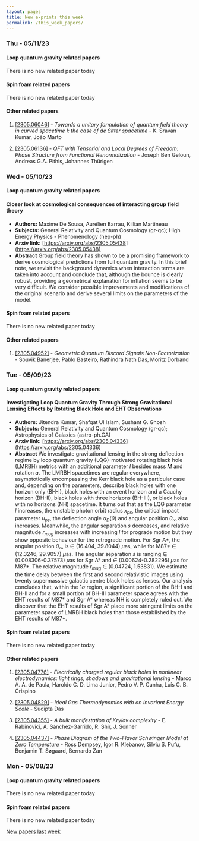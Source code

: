```yaml
---
layout: pages
title: New e-prints this week
permalink: /this_week_papers/
---
```




### Thu - 05/11/23

#### Loop quantum gravity related papers

There is no new related paper today 

#### Spin foam related papers

There is no new related paper today 



#### Other related papers

1. [[2305.06046]](https://arxiv.org/abs/2305.06046) - *Towards a unitary formulation of quantum field theory in curved  spacetime I: the case of de Sitter spacetime* - K. Sravan Kumar, João Marto

1. [[2305.06136]](https://arxiv.org/abs/2305.06136) - *QFT with Tensorial and Local Degrees of Freedom: Phase Structure from  Functional Renormalization* - Joseph Ben Geloun, Andreas G.A. Pithis, Johannes Thürigen



### Wed - 05/10/23

#### Loop quantum gravity related papers

#### **Closer look at cosmological consequences of interacting group field  theory**
 - **Authors:** Maxime De Sousa, Aurélien Barrau, Killian Martineau
 - **Subjects:** General Relativity and Quantum Cosmology (gr-qc); High Energy Physics - Phenomenology (hep-ph)
 - **Arxiv link:** [https://arxiv.org/abs/2305.05438](https://arxiv.org/abs/2305.05438)
 - **Abstract**
 Group field theory has shown to be a promising framework to derive cosmological predictions from full quantum gravity. In this brief note, we revisit the background dynamics when interaction terms are taken into account and conclude that, although the bounce is clearly robust, providing a geometrical explanation for inflation seems to be very difficult. We consider possible improvements and modifications of the original scenario and derive several limits on the parameters of the model. 

#### Spin foam related papers

There is no new related paper today 



#### Other related papers

1. [[2305.04952]](https://arxiv.org/abs/2305.04952) - *Geometric Quantum Discord Signals Non-Factorization* - Souvik Banerjee, Pablo Basteiro, Rathindra Nath Das, Moritz Dorband



### Tue - 05/09/23

#### Loop quantum gravity related papers

#### **Investigating Loop Quantum Gravity Through Strong Gravitational Lensing  Effects by Rotating Black Hole and EHT Observations**
 - **Authors:** Jitendra Kumar, Shafqat Ul Islam, Sushant G. Ghosh
 - **Subjects:** General Relativity and Quantum Cosmology (gr-qc); Astrophysics of Galaxies (astro-ph.GA)
 - **Arxiv link:** [https://arxiv.org/abs/2305.04336](https://arxiv.org/abs/2305.04336)
 - **Abstract**
 We investigate gravitational lensing in the strong deflection regime by loop quantum gravity (LQG)-motivated rotating black hole (LMRBH) metrics with an additional parameter $l$ besides mass $M$ and rotation $a$. The LMRBH spacetimes are regular everywhere, asymptotically encompassing the Kerr black hole as a particular case and, depending on the parameters, describe black holes with one horizon only (BH-I), black holes with an event horizon and a Cauchy horizon (BH-II), black holes with three horizons (BH-III), or black holes with no horizons (NH) spacetime. It turns out that as the LQG parameter $l$ increases, the unstable photon orbit radius $x_{ps}$, the critical impact parameter $u_{ps}$, the deflection angle $\alpha_D(\theta)$ and angular position $\theta_{\infty}$ also increases. Meanwhile, the angular separation $s$ decreases, and relative magnitude $r_{mag}$ increases with increasing $l$ for prograde motion but they show opposite behaviour for the retrograde motion. For Sgr A*, the angular position $\theta_{\infty}$ is $\in$ (16.404, 39.8044) $\mu$as, while for M87* $\in$ (12.3246, 29.9057) $\mu$as. The angular separation $s$ is ranging $\in$ (0.008306-0.37573) $\mu$as for Sgr A* and $\in$ (0.00624-0.282295) $\mu$as for M87*. The relative magnitude $r_{mag}$ $\in$ (0.04724, 1.53831). We estimate the time delay between the first and second relativistic images using twenty supermassive galactic centre black holes as lenses. Our analysis concludes that, within the $1 \sigma$ region, a significant portion of the BH-I and BH-II and for a small portion of BH-III parameter space agrees with the EHT results of M87* and Sgr A* whereas NH is completely ruled out. We discover that the EHT results of Sgr A* place more stringent limits on the parameter space of LMRBH black holes than those established by the EHT results of M87*. 

#### Spin foam related papers

There is no new related paper today 



#### Other related papers

1. [[2305.04776]](https://arxiv.org/abs/2305.04776) - *Electrically charged regular black holes in nonlinear electrodynamics:  light rings, shadows and gravitational lensing* - Marco A. A. de Paula, Haroldo C. D. Lima Junior, Pedro V. P. Cunha, Luís C. B. Crispino

1. [[2305.04829]](https://arxiv.org/abs/2305.04829) - *Ideal Gas Thermodynamics with an Invariant Energy Scale* - Sudipta Das

1. [[2305.04355]](https://arxiv.org/abs/2305.04355) - *A bulk manifestation of Krylov complexity* - E. Rabinovici, A. Sánchez-Garrido, R. Shir, J. Sonner

1. [[2305.04437]](https://arxiv.org/abs/2305.04437) - *Phase Diagram of the Two-Flavor Schwinger Model at Zero Temperature* - Ross Dempsey, Igor R. Klebanov, Silviu S. Pufu, Benjamin T. Søgaard, Bernardo Zan



### Mon - 05/08/23

#### Loop quantum gravity related papers

There is no new related paper today 

#### Spin foam related papers

There is no new related paper today 




[New papers last week]({{site.url}}/archived/weekly/pre-prints/2023/05/08/archived_weekly_papers.html)